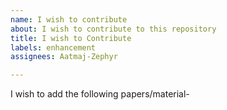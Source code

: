 ```yaml
---
name: I wish to contribute
about: I wish to contribute to this repository
title: I wish to Contribute
labels: enhancement
assignees: Aatmaj-Zephyr

---
```


I wish to add the following papers/material-
